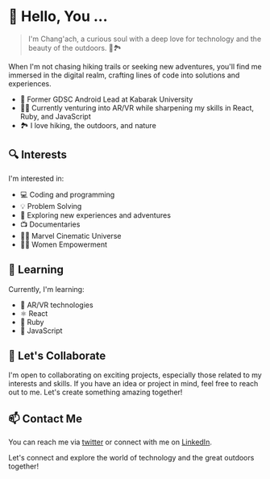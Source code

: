 # 👋 Hello, You ...

> I'm Chang'ach, a curious soul with a deep love for technology and the beauty of the outdoors. 🚀🏞️

 When I'm not chasing hiking trails or seeking new adventures, you'll find me immersed in the digital realm, crafting lines of code into solutions and experiences.

- 📱 Former GDSC Android Lead at Kabarak University
- 👨‍💻 Currently venturing into AR/VR while sharpening my skills in React, Ruby, and JavaScript
- 🏞️ I love hiking, the outdoors, and nature

## 🔍 Interests

I'm interested in:

- 💻 Coding and programming
- 💡 Problem Solving
- 🌿 Exploring new experiences and adventures
- 📺 Documentaries
- 🦸‍♂️ Marvel Cinematic Universe
- 👩‍🔬 Women Empowerment

## 🌱 Learning

Currently, I'm learning:

- 🔮 AR/VR technologies
- ⚛️ React
- 💎 Ruby
- 🚀 JavaScript

## 💬 Let's Collaborate

I'm open to collaborating on exciting projects, especially those related to my interests and skills. If you have an idea or project in mind, feel free to reach out to me. Let's create something amazing together!

## 📫 Contact Me

You can reach me via [twitter](https://twitter.com/AchSharon) or connect with me on [LinkedIn](https://www.linkedin.com/in/sharon-chang-ach-368118213/).

Let's connect and explore the world of technology and the great outdoors together!

<!---
changach-3000/changach-3000 is a ✨ special ✨ repository because its `README.md` (this file) appears on your GitHub profile.
You can click the Preview link to take a look at your changes.
--->
